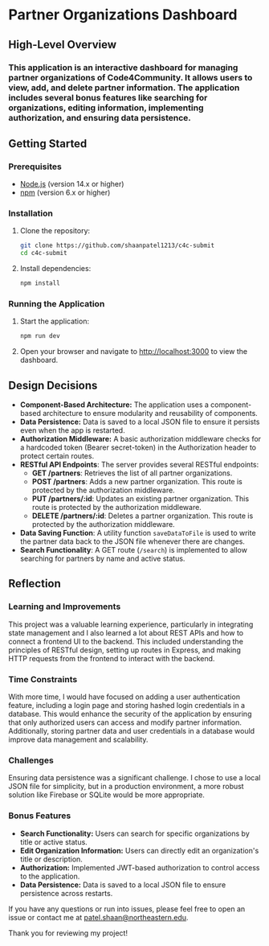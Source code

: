 
# Partner Organizations Dashboard

## High-Level Overview
### This application is an interactive dashboard for managing partner organizations of Code4Community. It allows users to view, add, and delete partner information. The application includes several bonus features like searching for organizations, editing information, implementing authorization, and ensuring data persistence.

## Getting Started

### Prerequisites
- [Node.js](https://nodejs.org/) (version 14.x or higher)
- [npm](https://www.npmjs.com/) (version 6.x or higher)

### Installation
1. Clone the repository:
   ```sh
   git clone https://github.com/shaanpatel1213/c4c-submit
   cd c4c-submit
   

2. Install dependencies:
   ```sh
   npm install
   ```

### Running the Application
1. Start the application:
   ```sh
   npm run dev
   ```
2. Open your browser and navigate to [http://localhost:3000](http://localhost:3000) to view the dashboard.


## Design Decisions
- **Component-Based Architecture:** The application uses a component-based architecture to ensure modularity and reusability of components.
- **Data Persistence:** Data is saved to a local JSON file to ensure it persists even when the app is restarted.
- **Authorization Middleware:** A basic authorization middleware checks for a hardcoded token (Bearer secret-token) in the Authorization header to protect certain routes.
- **RESTful API Endpoints**: The server provides several RESTful endpoints:
    - **GET /partners**: Retrieves the list of all partner organizations.
    - **POST /partners**: Adds a new partner organization. This route is protected by the authorization middleware.
    - **PUT /partners/:id**: Updates an existing partner organization. This route is protected by the authorization middleware.
    - **DELETE /partners/:id**: Deletes a partner organization. This route is protected by the authorization middleware.
- **Data Saving Function**: A utility function `saveDataToFile` is used to write the partner data back to the JSON file whenever there are changes.
- **Search Functionality**: A GET route (`/search`) is implemented to allow searching for partners by name and active status.

## Reflection
### Learning and Improvements
This project was a valuable learning experience, particularly in integrating state management and I also learned a lot about REST APIs and how to connect a frontend UI to the backend. This included understanding the principles of RESTful design, setting up routes in Express, and making HTTP requests from the frontend to interact with the backend.

### Time Constraints
With more time, I would have focused on adding a user authentication feature, including a login page and storing hashed login credentials in a database. This would enhance the security of the application by ensuring that only authorized users can access and modify partner information. Additionally, storing partner data and user credentials in a database would improve data management and scalability.

### Challenges
Ensuring data persistence was a significant challenge. I chose to use a local JSON file for simplicity, but in a production environment, a more robust solution like Firebase or SQLite would be more appropriate.

### Bonus Features
- **Search Functionality:** Users can search for specific organizations by title or active status.
- **Edit Organization Information:** Users can directly edit an organization's title or description.
- **Authorization:** Implemented JWT-based authorization to control access to the application.
- **Data Persistence:** Data is saved to a local JSON file to ensure persistence across restarts.


If you have any questions or run into issues, please feel free to open an issue or contact me at [patel.shaan@northeastern.edu](mailto:patel.shaan@northeastern.edu).

Thank you for reviewing my project!


